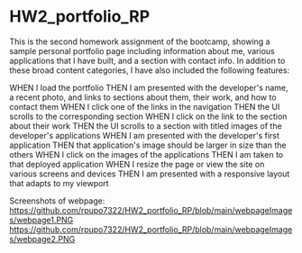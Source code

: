 # HW2_portfolio_RP

This is the second homework assignment of the bootcamp, showing a sample personal portfolio page including information about me, various applications that I have built, and a section with contact info. In addition to these broad content categories, I have also included the following features:

WHEN I load the portfolio
THEN I am presented with the developer's name, a recent photo, and links to sections about them, their work, and how to contact them
WHEN I click one of the links in the navigation
THEN the UI scrolls to the corresponding section
WHEN I click on the link to the section about their work
THEN the UI scrolls to a section with titled images of the developer's applications
WHEN I am presented with the developer's first application
THEN that application's image should be larger in size than the others
WHEN I click on the images of the applications
THEN I am taken to that deployed application
WHEN I resize the page or view the site on various screens and devices
THEN I am presented with a responsive layout that adapts to my viewport

Screenshots of webpage:
https://github.com/rpupo7322/HW2_portfolio_RP/blob/main/webpageImages/webpage1.PNG
https://github.com/rpupo7322/HW2_portfolio_RP/blob/main/webpageImages/webpage2.PNG